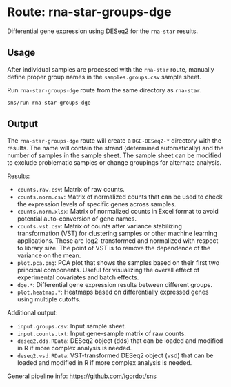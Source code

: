# Route: rna-star-groups-dge

Differential gene expression using DESeq2 for the `rna-star` results.

## Usage

After individual samples are processed with the `rna-star` route,
manually define proper group names in the `samples.groups.csv` sample sheet.

Run `rna-star-groups-dge` route from the same directory as `rna-star`.

```
sns/run rna-star-groups-dge
```

## Output

The `rna-star-groups-dge` route will create a `DGE-DESeq2-*` directory with the results. The name will contain the strand (determined automatically) and the number of samples in the sample sheet. The sample sheet can be modified to exclude problematic samples or change groupings for alternate analysis.

Results:

* `counts.raw.csv`: Matrix of raw counts.
* `counts.norm.csv`: Matrix of normalized counts that can be used to check the expression levels of specific genes across samples.
* `counts.norm.xlsx`: Matrix of normalized counts in Excel format to avoid potential auto-conversion of gene names.
* `counts.vst.csv`: Matrix of counts after variance stabilizing transformation (VST) for clustering samples or other machine learning applications. These are log2-transformed and normalized with respect to library size. The point of VST is to remove the dependence of the variance on the mean.
* `plot.pca.png`: PCA plot that shows the samples based on their first two principal components. Useful for visualizing the overall effect of experimental covariates and batch effects.
* `dge.*`: Differential gene expression results between different groups.
* `plot.heatmap.*`: Heatmaps based on differentially expressed genes using multiple cutoffs.

Additional output:

* `input.groups.csv`: Input sample sheet.
* `input.counts.txt`: Input gene-sample matrix of raw counts.
* `deseq2.dds.RData`: DESeq2 object (dds) that can be loaded and modified in R if more complex analysis is needed.
* `deseq2.vsd.RData`: VST-transformed DESeq2 object (vsd) that can be loaded and modified in R if more complex analysis is needed.

General pipeline info: https://github.com/igordot/sns
